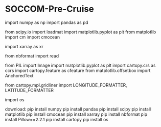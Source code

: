 # SOCCOM-Pre-Cruise

import numpy as np
import pandas as pd

from scipy.io import loadmat
import matplotlib.pyplot as plt
from matplotlib import cm
import cmocean

import xarray as xr

from nbformat import read

from PIL import Image
import matplotlib.pyplot as plt
import cartopy.crs as ccrs
import cartopy.feature as cfeature
from matplotlib.offsetbox import AnchoredText

from cartopy.mpl.gridliner import LONGITUDE_FORMATTER, LATITUDE_FORMATTER

import os

download:
pip install numpy
pip install pandas
pip install scipy
pip install matplotlib
pip install cmocean
pip install xarray
pip install nbformat
pip install Pillow==2.2.1
pip install cartopy
pip install os
